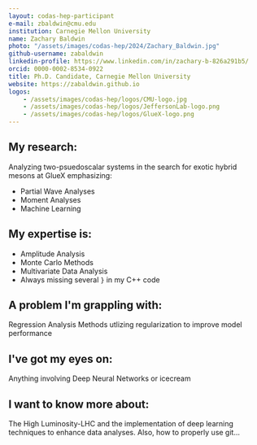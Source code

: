 ```yaml
---
layout: codas-hep-participant
e-mail: zbaldwin@cmu.edu
institution: Carnegie Mellon University
name: Zachary Baldwin
photo: "/assets/images/codas-hep/2024/Zachary_Baldwin.jpg"
github-username: zabaldwin
linkedin-profile: https://www.linkedin.com/in/zachary-b-826a291b5/
orcid: 0000-0002-8534-0922
title: Ph.D. Candidate, Carnegie Mellon University
website: https://zabaldwin.github.io
logos:
    - /assets/images/codas-hep/logos/CMU-logo.jpg
    - /assets/images/codas-hep/logos/JeffersonLab-logo.png
    - /assets/images/codas-hep/logos/GlueX-logo.png
---
```

## My research:
Analyzing two-psuedoscalar systems in the search for exotic hybrid mesons at GlueX emphasizing:
- Partial Wave Analyses 
- Moment Analyses
- Machine Learning 

## My expertise is:
- Amplitude Analysis
- Monte Carlo Methods
- Multivariate Data Analysis
- Always missing several `}` in my C++ code

## A problem I'm grappling with:
Regression Analysis Methods utlizing regularization to improve model performance

## I've got my eyes on:
Anything involving Deep Neural Networks or icecream

## I want to know more about:
The High Luminosity-LHC and the implementation of deep learning techniques to enhance data analyses. Also, how to properly use git... 
